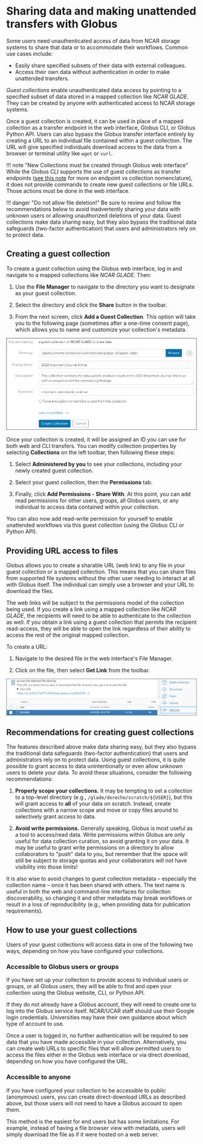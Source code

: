 # Sharing data and making unattended transfers with Globus

Some users need unauthenticated access of data from NCAR storage systems
to share that data or to accommodate their workflows. Common use cases
include:

- Easily share specified subsets of their data with external colleagues.
- Access their own data without authentication in order to make
  unattended transfers.

*Guest collections* enable unauthenticated data access by pointing to a
specified subset of data stored in a mapped collection like *NCAR
GLADE*. They can be created by anyone with authenticated access to NCAR
storage systems.

Once a guest collection is created, it can be used in place of a mapped
collection as a transfer endpoint in the web interface, Globus CLI, or
Globus Python API. Users can also bypass the Globus transfer interface
entirely by creating a URL to an individual file contained within a
guest collection. The URL will give specified individuals download
access to the data from a browser or terminal utility like `wget` or `curl`.

!!! note "New Collections must be created through Globus web interface"
    While the Globus CLI supports the use of guest collections as transfer
    endpoints ([see this note](https://docs.globus.org/cli/collections_vs_endpoints/#globus_cli_handling_of_endpoint_vs_collection_confusion)
    for more on endpoint vs collection nomenclature), it does not provide
    commands to create new guest collections or file URLs. Those actions
    must be done in the web interface.

!!! danger "Do not allow file deletion!"
    Be sure to review and follow the recommendations below to avoid
    inadvertently sharing your data with unknown users or allowing
    unauthorized deletions of your data. Guest collections make data sharing
    easy, but they also bypass the traditional data safeguards (two-factor
    authentication) that users and administrators rely on to protect data.

## Creating a guest collection

To create a guest collection using the Globus web interface, log in and
navigate to a mapped collections like *NCAR GLADE*. Then:

1.  Use the **File Manager** to navigate to the directory you want to
    designate as your guest collection.

2.  Select the directory and click the **Share** button in the toolbar.

3.  From the next screen, click **Add a Guest Collection**. This option
    will take you to the following page (sometimes after a one-time
    consent page), which allows you to name and customize your
    collection's metadata.

![](media/sharing_image1.png)

Once your collection is created, it will be assigned an ID you can use
for both web and CLI transfers. You can modify collection properties by
selecting **Collections** on the left toolbar, then following these
steps:

1.  Select **Administered by you** to see your collections, including
    your newly created guest collection.

2.  Select your guest collection, then the **Permissions** tab.

3.  Finally, click **Add Permissions - Share With**. At this point, you
    can add read permissions for other users, groups, all Globus users,
    or any individual to access data contained within your collection.

You can also now add read-write permission for yourself to enable
unattended workflows via this guest collection (using the Globus CLI or
Python API).

## Providing URL access to files

Globus allows you to create a sharable URL (web link) to any file in
your guest collection or a mapped collection. This means that you can
share files from supported file systems without the other user needing
to interact at all with Globus itself. The individual can simply use a
browser and your URL to download the files.

The web links will be subject to the permissions model of the collection
being used. If you create a link using a mapped collection like *NCAR
GLADE*, the recipients will need to be able to authenticate to the
collection as well. If you obtain a link using a guest collection that
permits the recipient read-access, they will be able to open the link
regardless of their ability to access the rest of the original mapped
collection.

To create a URL:

1.  Navigate to the desired file in the web interface's File Manager.

2.  Click on the file, then select **Get Link** from the toolbar.

![](media/sharing_image2.png)

## Recommendations for creating guest collections

The features described above make data sharing easy, but they also
bypass the traditional data safeguards (two-factor authentication) that
users and administrators rely on to protect data. Using guest
collections, it is quite possible to grant access to data
unintentionally or even allow unknown users to delete your data. To
avoid these situations, consider the following recommendations:

1.  **Properly scope your collections.** It may be tempting to set a
    collection to a top-level directory (e.g., `/glade/derecho/scratch/${USER}`),
    but this will grant access to **all** of your data on scratch.
    Instead, create collections with a narrow scope and move or copy
    files around to selectively grant access to data.

2.  **Avoid write permissions.** Generally speaking, Globus is most
    useful as a tool to access/read data. Write permissions within
    Globus are only useful for data collection curation, so avoid
    granting it on your data. It may be useful to grant write
    permissions on a directory to allow collaborators to "push" data to
    you, but remember that the space will still be subject to storage
    quotas and your collaborators will not have visibility into those
    limits!

It is also wise to avoid changes to guest collection metadata –
especially the collection name – once it has been shared with others.
The text name is useful in both the web and command-line interfaces for
collection discoverability, so changing it and other metadata may break
workflows or result in a loss of reproducibility (e.g., when providing
data for publication requirements).

## How to use your guest collections

Users of your guest collections will access data in one of the following
two ways, depending on how you have configured your collections.

### Accessible to Globus users or groups

If you have set up your collection to provide access to individual users
or groups, or all Globus users, they will be able to find and open your
collection using the Globus website, CLI, or Python API.

If they do not already have a Globus account, they will need to create
one to log into the Globus service itself. NCAR/UCAR staff should use
their Google login credentials. Universities may have their own guidance
about which type of account to use.

Once a user is logged in, no further authentication will be required to
see data that you have made accessible in your collection.
Alternatively, you can create web URLs to specific files that will allow
permitted users to access the files either in the Globus web interface
or via direct download, depending on how you have configured the URL.

### Accessible to anyone

If you have configured your collection to be accessible to public
(anonymous) users, you can create direct-download URLs as described
above, but those users will not need to have a Globus account to open
them.

This method is the easiest for end users but has some limitations. For
example, instead of having a file browser view with metadata, users will
simply download the file as if it were hosted on a web server.
